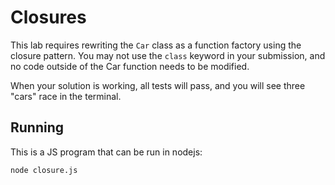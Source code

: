 Closures
========

This lab requires rewriting the `Car` class as a function factory using the closure pattern. You may not use the `class` keyword in your submission, and no code outside of the Car function needs to be modified.

When your solution is working, all tests will pass, and you will see three "cars" race in the terminal.

Running
-------

This is a JS program that can be run in nodejs:

```
node closure.js
```
